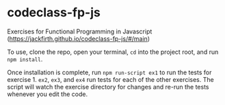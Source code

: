 # codeclass-fp-js
Exercises for Functional Programming in Javascript (https://jackfirth.github.io/codeclass-fp-js/#/main)

To use, clone the repo, open your terminal, `cd` into the project root, and run `npm install`.

Once installation is complete, run `npm run-script ex1` to run the tests for exercise 1. `ex2`, `ex3`, and `ex4` run tests for each of the other exercises. The script will watch the exercise directory for changes and re-run the tests whenever you edit the code.
